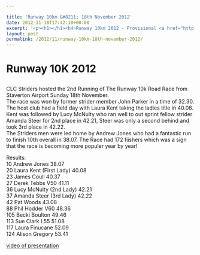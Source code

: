 ```yaml
---

title: 'Runway 10km &#8211; 18th November 2012'
date: 2012-11-18T17:42:10+00:00
excerpt: '<p><h1></h1><h4>Runway 10km 2012 - Provisional <a href="http://www.clcstriders-runningclub.co.uk/images/documents/runway10k2012results.pdf" target="_blank" rel="nofollow">results</a>and photos from the race now available to view.</h4></p>'
layout: post
permalink: /2012/11/runway-10km-18th-november-2012/
---
```

# Runway 10K 2012</p> 

CLC Striders hosted the 2nd Running of The Runway 10k Road Race from Staverton Airport Sunday 18th November.  
The race was won by former strider member John Parker in a time of 32.30. The host club had a field day with Laura Kent taking the ladies title in 40.08. Kent was followed by Lucy McNulty who ran well to out sprint fellow strider Amanda Steer for 2nd place in 42.21, Steer was only a second behind and took 3rd place in 42.22.  
The Striders men were led home by Andrew Jones who had a fantastic run to finish 10th overall in 38.07. The Race had 172 fiishers which was a sign that the race is becoming more populer year by year!

Results:  
10 Andrew Jones 38.07  
20 Laura Kent (First Lady) 40.08  
23 James Coull 40.37  
27 Derek Tebbs V50 41.11  
36 Lucy McNulty (2nd Lady) 42.21  
37 Amanda Steer (3rd Lady) 42.22  
42 Pat Woods 43.08  
88 Phil Hodder V60 48.36  
105 Becki Boulton 49.46  
113 Sue Clark L55 51.08  
117 Laura Finucane 52.09  
124 Alison Gregory 53.41

<a href="http://youtu.be/J6KEdQtuYPM" target="_blank" rel="nofollow">video of presentation</a></p>